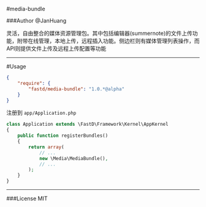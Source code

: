 #media-bundle

###Author @JanHuang
 
灵活，自由整合的媒体资源管理包。其中包括编辑器(summernote)的文件上传功能，附带在线管理，本地上传，远程插入功能。侧边栏则有媒体管理列表操作，而API则提供文件上传及远程上传配置等功能

----

#Usage

```json
{
    "require": {
        "fastd/media-bundle": "1.0.*@alpha"
    }
}
```

注册到 `app/Application.php`

```php
class Application extends \FastD\Framework\Kernel\AppKernel
{
    public function registerBundles()
    {
        return array(
            // ...
            new \Media\MediaBundle(),
            // ...
        );
    }
}
```

----

###License  MIT